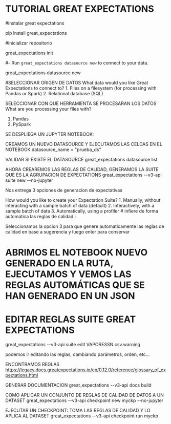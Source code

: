 # TUTORIAL GREAT EXPECTATIONS

#instalar great expectations

pip install great_expectations


#inicializar repositorio

great_expectations init

#- Run `great_expectations datasource new` to connect to your data.

great_expectations datasource new


#SELECCIONAR ORIGEN DE DATOS
What data would you like Great Expectations to connect to?
    1. Files on a filesystem (for processing with Pandas or Spark)
    2. Relational database (SQL)


SELECCIONAR CON QUE HERRAMIENTA SE PROCESARAN LOS DATOS
What are you processing your files with?
1. Pandas
2. PySpark


SE DESPLIEGA UN JUPYTER NOTEBOOK:

CREAMOS UN NUEVO DATASOURCE Y EJECUTAMOS LAS CELDAS EN EL NOTEBOOK
datasource_name = "prueba_ds"

VALIDAR SI EXISTE EL DATASOURCE
great_expectations datasource list


AHORA CREAREMOS LAS REGLAS DE CALIDAD, GENERAMOS LA SUITE QUE ES LA AGRUPACION DE EXPECTATIONS
great_expectations --v3-api suite new --no-jupyter


Nos entrega 3 opciones de generacion de expectativas

How would you like to create your Expectation Suite?
    1. Manually, without interacting with a sample batch of data (default)
    2. Interactively, with a sample batch of data
    3. Automatically, using a profiler  # infiere de forma automatica las reglas de calidad
: 

Seleccionamos la opcion 3 para que genere automaticamente las reglas de calidad en base a sugerencia y luego enter para conservar 


# ABRIMOS EL NOTEBOOK NUEVO GENERADO EN LA RUTA, EJECUTAMOS Y VEMOS LAS REGLAS AUTOMÁTICAS QUE SE HAN GENERADO EN UN JSON


# EDITAR REGLAS SUITE GREAT EXPECTATIONS
great_expectations --v3-api suite edit VAPORESSN.csv.warning

podemos ir editando las reglas, cambiando parámetros, orden, etc...


ENCONTRAMOS REGLAS
https://legacy.docs.greatexpectations.io/en/0.12.0/reference/glossary_of_expectations.html


GENERAR DOCUMENTACION
great_expectations --v3-api docs build


COMO APLICAR UN CONJUNTO DE REGLAS DE CALIDAD DE DATOS A UN DATASET
great_expectations --v3-api checkpoint new myckp --no-jupyter

EJECUTAR UN CHECKPOINT: TOMA LAS REGLAS DE CALIDAD Y LO APLICA AL DATASET
great_expectations --v3-api checkpoint run myckp
